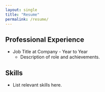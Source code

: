 ```yaml
---
layout: single
title: "Resume"
permalink: /resume/
---
```


## Professional Experience
- Job Title at Company - Year to Year
  - Description of role and achievements.

## Skills
- List relevant skills here.

